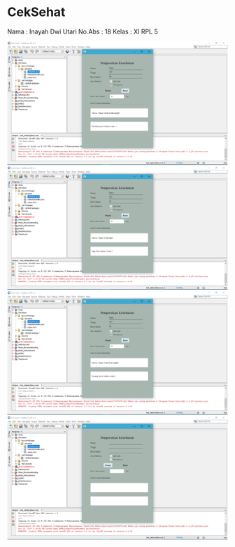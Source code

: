 # CekSehat

Nama : Inayah Dwi Utari
No.Abs : 18
Kelas : XI RPL 5

![alt text](https://github.com/Nayaaa/CekSehat/blob/master/Screenshot%20(12).png)
![alt text](https://github.com/Nayaaa/CekSehat/blob/master/Screenshot%20(13).png)
![alt text](https://github.com/Nayaaa/CekSehat/blob/master/Screenshot%20(14).png)
![alt text](https://github.com/Nayaaa/CekSehat/blob/master/Screenshot%20(15).png)
